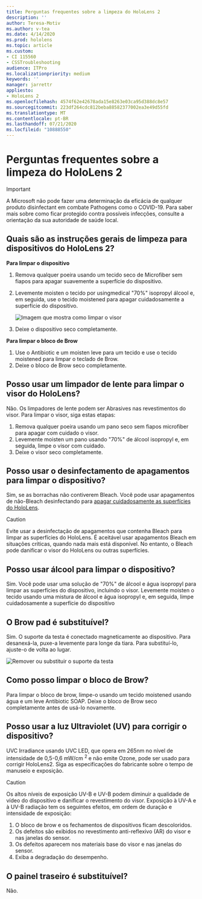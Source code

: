 ```yaml
---
title: Perguntas frequentes sobre a limpeza do HoloLens 2
description: ''
author: Teresa-Motiv
ms.author: v-tea
ms.date: 4/14/2020
ms.prod: hololens
ms.topic: article
ms.custom:
- CI 115560
- CSSTroubleshooting
audience: ITPro
ms.localizationpriority: medium
keywords: ''
manager: jarrettr
appliesto:
- HoloLens 2
ms.openlocfilehash: 4574f62e42678ada15e8263e03ca95d388dc8e57
ms.sourcegitcommit: 223df264cdc812beba88582377002ea3e49d55fd
ms.translationtype: MT
ms.contentlocale: pt-BR
ms.lasthandoff: 07/21/2020
ms.locfileid: "10888550"
---
```

# Perguntas frequentes sobre a limpeza do HoloLens 2

> [!IMPORTANT]  
> A Microsoft não pode fazer uma determinação da eficácia de qualquer produto disinfectant em combate Pathogens como o COVID-19. Para saber mais sobre como ficar protegido contra possíveis infecções, consulte a orientação da sua autoridade de saúde local.  

## Quais são as instruções gerais de limpeza para dispositivos do HoloLens 2?

**Para limpar o dispositivo**

1. Remova qualquer poeira usando um tecido seco de Microfiber sem fiapos para apagar suavemente a superfície do dispositivo.
1. Levemente moisten o tecido por usingmedical "70%" isopropyl álcool e, em seguida, use o tecido moistened para apagar cuidadosamente a superfície do dispositivo.

   ![Imagem que mostra como limpar o visor](images/hololens-cleaning-visor.png)

1. Deixe o dispositivo seco completamente.

**Para limpar o bloco de Brow**

1. Use o Antibiotic e um moisten leve para um tecido e use o tecido moistened para limpar o teclado de Brow.
1. Deixe o bloco de Brow seco completamente.

## Posso usar um limpador de lente para limpar o visor do HoloLens?

Não. Os limpadores de lente podem ser Abrasives nas revestimentos do visor. Para limpar o visor, siga estas etapas:  

1. Remova qualquer poeira usando um pano seco sem fiapos microfiber para apagar com cuidado o visor.
1. Levemente moisten um pano usando "70%" de álcool isopropyl e, em seguida, limpe o visor com cuidado.
1. Deixe o visor seco completamente.

## Posso usar o desinfectamento de apagamentos para limpar o dispositivo?

Sim, se as borrachas não contiverem Bleach. Você pode usar apagamentos de não-Bleach desinfectando para [apagar cuidadosamente as superfícies do HoloLens](#what-are-the-general-cleaning-instructions-for-hololens-2-devices).  

> [!CAUTION]  
> Evite usar a desinfectação de apagamentos que contenha Bleach para limpar as superfícies do HoloLens. É aceitável usar apagamentos Bleach em situações críticas, quando nada mais está disponível. No entanto, o Bleach pode danificar o visor do HoloLens ou outras superfícies.

## Posso usar álcool para limpar o dispositivo?

Sim. Você pode usar uma solução de "70%" de álcool e água isopropyl para limpar as superfícies do dispositivo, incluindo o visor. Levemente moisten o tecido usando uma mistura de álcool e água isopropyl e, em seguida, limpe cuidadosamente a superfície do dispositivo

## O Brow pad é substituível?

Sim. O suporte da testa é conectado magneticamente ao dispositivo. Para desanexá-la, puxe-a levemente para longe da tiara. Para substituí-lo, ajuste-o de volta ao lugar.

![Remover ou substituir o suporte da testa](images/hololens2-remove-browpad.png)

## Como posso limpar o bloco de Brow?

Para limpar o bloco de brow, limpe-o usando um tecido moistened usando água e um leve Antibiotic SOAP. Deixe o bloco de Brow seco completamente antes de usá-lo novamente.

## Posso usar a luz Ultraviolet (UV) para corrigir o dispositivo?

UVC Irradiance usando UVC LED, que opera em 265nm no nível de intensidade de 0,5-0,6 mW/cm <sup> 2 </sup> e não emite Ozone, pode ser usado para corrigir HoloLens2. Siga as especificações do fabricante sobre o tempo de manuseio e exposição.

> [!CAUTION]  
> Os altos níveis de exposição UV-B e UV-B podem diminuir a qualidade de vídeo do dispositivo e danificar o revestimento do visor. Exposição à UV-A e à UV-B radiação tem os seguintes efeitos, em ordem de duração e intensidade de exposição:
>  
> 1. O bloco de brow e os fechamentos de dispositivos ficam descoloridos.
> 1. Os defeitos são exibidos no revestimento anti-reflexivo (AR) do visor e nas janelas do sensor.
> 1. Os defeitos aparecem nos materiais base do visor e nas janelas do sensor.
> 1. Exiba a degradação do desempenho.

## O painel traseiro é substituível?

Não.
